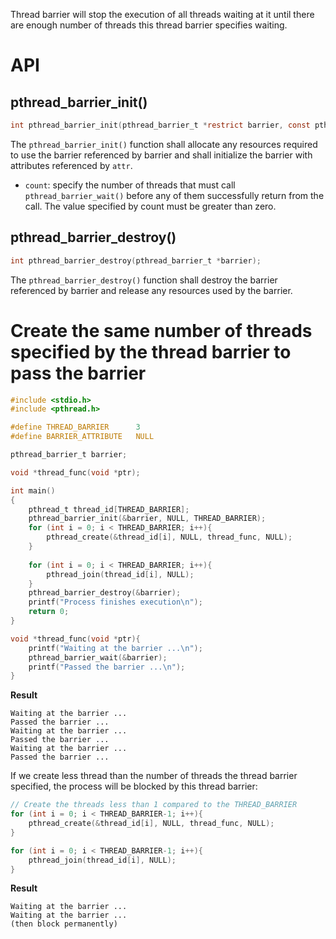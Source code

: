 Thread barrier will stop the execution of all threads waiting at it until there are enough number of threads this thread barrier specifies waiting.
# API
## pthread_barrier_init()
```c
int pthread_barrier_init(pthread_barrier_t *restrict barrier, const pthread_barrierattr_t *restrict attr, unsigned count);
```
The ``pthread_barrier_init()`` function shall allocate any resources required to use the barrier referenced by barrier and shall initialize the barrier with attributes referenced by ``attr``.
* ``count``: specify the number of threads that must call ``pthread_barrier_wait()`` before any of them successfully return from the call. The value specified by count must be greater than zero.
## pthread_barrier_destroy()
```c
int pthread_barrier_destroy(pthread_barrier_t *barrier);
```
The ``pthread_barrier_destroy()`` function shall destroy the barrier referenced by barrier and release any resources used by the barrier.

# Create the same number of threads specified by the thread barrier to pass the barrier
```c
#include <stdio.h>
#include <pthread.h>

#define THREAD_BARRIER		3
#define BARRIER_ATTRIBUTE	NULL

pthread_barrier_t barrier;

void *thread_func(void *ptr);

int main()
{  
	pthread_t thread_id[THREAD_BARRIER];
	pthread_barrier_init(&barrier, NULL, THREAD_BARRIER);
	for (int i = 0; i < THREAD_BARRIER; i++){
		pthread_create(&thread_id[i], NULL, thread_func, NULL);
	}
	
	for (int i = 0; i < THREAD_BARRIER; i++){
		pthread_join(thread_id[i], NULL);
	}
	pthread_barrier_destroy(&barrier);
	printf("Process finishes execution\n");
	return 0;
}

void *thread_func(void *ptr){
	printf("Waiting at the barrier ...\n");
	pthread_barrier_wait(&barrier);
	printf("Passed the barrier ...\n");
}
```
**Result**
```
Waiting at the barrier ...
Passed the barrier ...
Waiting at the barrier ...
Passed the barrier ...
Waiting at the barrier ...
Passed the barrier ...
```
If we create less thread than the number of threads the thread barrier specified, the process will be blocked by this thread barrier:
```C
// Create the threads less than 1 compared to the THREAD_BARRIER
for (int i = 0; i < THREAD_BARRIER-1; i++){
    pthread_create(&thread_id[i], NULL, thread_func, NULL);
}

for (int i = 0; i < THREAD_BARRIER-1; i++){
    pthread_join(thread_id[i], NULL);
}
```
**Result**
```
Waiting at the barrier ...
Waiting at the barrier ...
(then block permanently)
```
